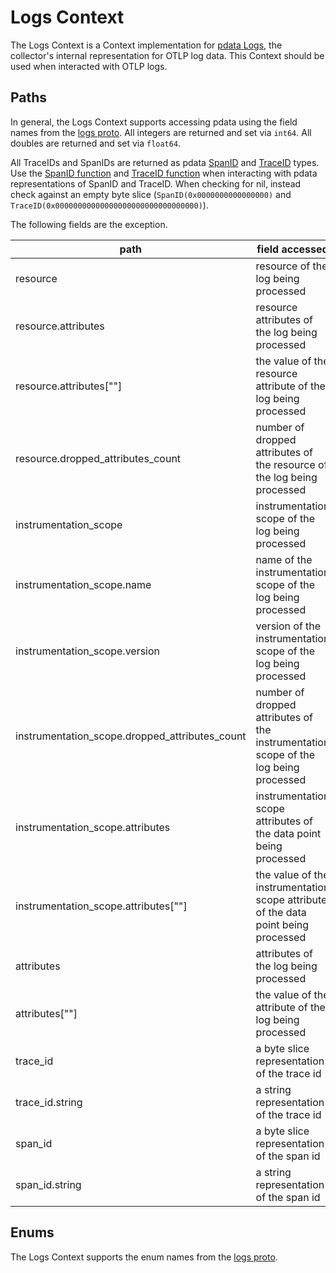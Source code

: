 # Logs Context

The Logs Context is a Context implementation for [pdata Logs](https://github.com/open-telemetry/opentelemetry-collector/tree/main/pdata/plog), the collector's internal representation for OTLP log data.  This Context should be used when interacted with OTLP logs.

## Paths
In general, the Logs Context supports accessing pdata using the field names from the [logs proto](https://github.com/open-telemetry/opentelemetry-proto/blob/main/opentelemetry/proto/logs/v1/logs.proto).  All integers are returned and set via `int64`.  All doubles are returned and set via `float64`.

All TraceIDs and SpanIDs are returned as pdata [SpanID](https://github.com/open-telemetry/opentelemetry-collector/blob/main/pdata/pcommon/spanid.go) and [TraceID](https://github.com/open-telemetry/opentelemetry-collector/blob/main/pdata/pcommon/traceid.go) types.  Use the [SpanID function](https://github.com/open-telemetry/opentelemetry-collector-contrib/blob/main/pkg/ottl/ottlfuncs/README.md#spanid) and [TraceID function](https://github.com/open-telemetry/opentelemetry-collector-contrib/blob/main/pkg/ottl/ottlfuncs/README.md#traceid) when interacting with pdata representations of SpanID and TraceID.  When checking for nil, instead check against an empty byte slice (`SpanID(0x0000000000000000)` and `TraceID(0x00000000000000000000000000000000)`).

The following fields are the exception.

| path                                           | field accessed                                                                       | type                                                                    |
|------------------------------------------------|--------------------------------------------------------------------------------------|-------------------------------------------------------------------------|
| resource                                       | resource of the log being processed                                                  | pcommon.Resource                                                        |
| resource.attributes                            | resource attributes of the log being processed                                       | pcommon.Map                                                             |
| resource.attributes\[""\]                      | the value of the resource attribute of the log being processed                       | string, bool, int64, float64, pcommon.Map, pcommon.Slice, []byte or nil |
| resource.dropped_attributes_count              | number of dropped attributes of the resource of the log being processed              | int64                                                                   |
| instrumentation_scope                          | instrumentation scope of the log being processed                                     | pcommon.InstrumentationScope                                            |
| instrumentation_scope.name                     | name of the instrumentation scope of the log being processed                         | string                                                                  |
| instrumentation_scope.version                  | version of the instrumentation scope of the log being processed                      | string                                                                  |
| instrumentation_scope.dropped_attributes_count | number of dropped attributes of the instrumentation scope of the log being processed | int64                                                                   |
| instrumentation_scope.attributes               | instrumentation scope attributes of the data point being processed                   | pcommon.Map                                                             |
| instrumentation_scope.attributes\[""\]         | the value of the instrumentation scope attribute of the data point being processed   | string, bool, int64, float64, pcommon.Map, pcommon.Slice, []byte or nil |
| attributes                                     | attributes of the log being processed                                                | pcommon.Map                                                             |
| attributes\[""\]                               | the value of the attribute of the log being processed                                | string, bool, int64, float64, pcommon.Map, pcommon.Slice, []byte or nil |
| trace_id                                       | a byte slice representation of the trace id                                          | pcommon.TraceID                                                         |
| trace_id.string                                | a string representation of the trace id                                              | string                                                                  |
| span_id                                        | a byte slice representation of the span id                                           | pcommon.SpanID                                                          |
| span_id.string                                 | a string representation of the span id                                               | string                                                                  |

## Enums

The Logs Context supports the enum names from the [logs proto](https://github.com/open-telemetry/opentelemetry-proto/blob/main/opentelemetry/proto/logs/v1/logs.proto).
